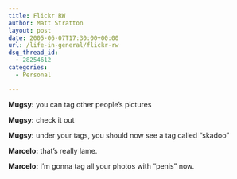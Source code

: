 ```yaml
---
title: Flickr RW
author: Matt Stratton
layout: post
date: 2005-06-07T17:30:00+00:00
url: /life-in-general/flickr-rw
dsq_thread_id:
  - 28254612
categories:
  - Personal

---
```

**Mugsy:** you can tag other people&#8217;s pictures
  
**Mugsy:** check it out
  
**Mugsy:** under your tags, you should now see a tag called &#8220;skadoo&#8221;
  
**Marcelo:** that&#8217;s really lame.
  
**Marcelo:** I&#8217;m gonna tag all your photos with &#8220;penis&#8221; now.